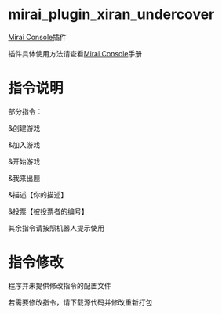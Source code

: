 # mirai_plugin_xiran_undercover
[Mirai Console](https://github.com/mamoe/mirai-console)插件

插件具体使用方法请查看[Mirai Console](https://github.com/mamoe/mirai-console)手册


# 指令说明

部分指令：

&创建游戏

&加入游戏

&开始游戏

&我来出题

&描述【你的描述】

&投票【被投票者的编号】

其余指令请按照机器人提示使用

# 指令修改

程序并未提供修改指令的配置文件

若需要修改指令，请下载源代码并修改重新打包
